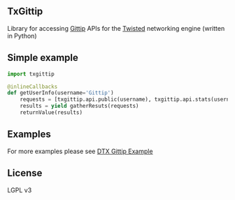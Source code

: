 ## TxGittip
Library for accessing [Gittip](https://www.gittip.com/) APIs for the [Twisted](https://twistedmatrix.com/trac/) networking engine (written in Python)

## Simple example
```py
import txgittip

@inlineCallbacks
def getUserInfo(username='Gittip')
    requests = [txgittip.api.public(username), txgittip.api.stats(username)]
    results = yield gatherResuts(requests)
    returnValue(results)
```

## Examples
For more examples please see [DTX Gittip Example](https://github.com/TigerND/dtx-examples/tree/master/gittip)

## License
LGPL v3
